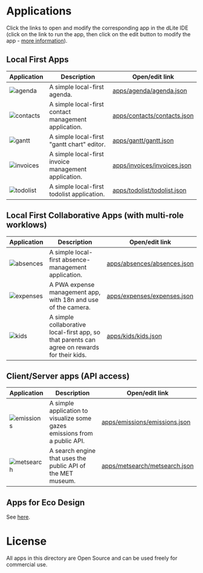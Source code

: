 
# Applications

Click the links to open and modify the corresponding app in the dLite IDE (click on the link to run the app, then click on the edit button to modify the app - [more information](../README.md#getting-started)).

## Local First Apps

|  Application | Description | Open/edit link |
| ------------- | ------------- | ------------- |
| ![agenda](https://img.icons8.com/stickers/100/planner.png) | A simple local-first agenda. | [apps/agenda/agenda.json](https://platform.dlite.io/?src=https://raw.githubusercontent.com/cincheo/dlite/main/apps/agenda/agenda.json) |
| ![contacts](https://img.icons8.com/stickers/100/contacts.png) | A simple local-first contact management application. | [apps/contacts/contacts.json](https://platform.dlite.io/?src=https://raw.githubusercontent.com/cincheo/dlite/main/apps/contacts/contacts.json) |
| ![gantt](https://img.icons8.com/stickers/100/gantt-chart.png) | A simple local-first "gantt chart" editor. | [apps/gantt/gantt.json](https://platform.dlite.io/?src=https://raw.githubusercontent.com/cincheo/dlite/main/apps/gantt/gantt.json) |
| ![invoices](https://img.icons8.com/stickers/100/invoice.png) | A simple local-first invoice management application. | [apps/invoices/invoices.json](https://platform.dlite.io/?src=https://raw.githubusercontent.com/cincheo/dlite/main/apps/invoices/invoices.json) |
| ![todolist](https://img.icons8.com/stickers/100/todo-list.png) | A simple local-first todolist application. | [apps/todolist/todolist.json](https://platform.dlite.io/?src=https://raw.githubusercontent.com/cincheo/dlite/main/apps/todolist/todolist.json) |

## Local First Collaborative Apps (with multi-role worklows)

|  Application | Description | Open/edit link |
| ------------- | ------------- | ------------- |
| ![absences](https://img.icons8.com/stickers/100/sun-lounger.png) | A simple local-first absence-management application. | [apps/absences/absences.json](https://platform.dlite.io/?src=https://raw.githubusercontent.com/cincheo/dlite/main/apps/absences/absences.json) |
| ![expenses](https://img.icons8.com/stickers/100/purchase-order.png) | A PWA expense management app, with 18n and use of the camera. | [apps/expenses/expenses.json](https://platform.dlite.io/?src=https://raw.githubusercontent.com/cincheo/dlite/main/apps/expenses/expenses.json) |
| ![kids](https://img.icons8.com/stickers/100/prize.png) | A simple collaborative local-first app, so that parents can agree on rewards for their kids. | [apps/kids/kids.json](https://platform.dlite.io/?src=https://raw.githubusercontent.com/cincheo/dlite/main/apps/kids/kids.json) |

## Client/Server apps (API access)

|  Application | Description | Open/edit link |
| ------------- | ------------- | ------------- |
| ![emissions](https://img.icons8.com/stickers/100/air-element.png) | A simple application to visualize some gazes emissions from a public API. | [apps/emissions/emissions.json](https://platform.dlite.io/?src=https://raw.githubusercontent.com/cincheo/dlite/main/apps/emissions/emissions.json) |
| ![metsearch](https://img.icons8.com/stickers/100/museum.png) | A search engine that uses the public API of the MET museum. | [apps/metsearch/metsearch.json](https://platform.dlite.io/?src=https://raw.githubusercontent.com/cincheo/dlite/main/apps/metsearch/metsearch.json) |


## Apps for Eco Design

See [here](../eco-design/README.md).

# License

All apps in this directory are Open Source and can be used freely for commercial use.
